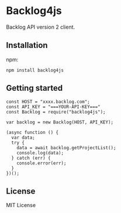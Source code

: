 # Backlog4js

Backlog API version 2 client.

## Installation

npm:

```
npm install backlog4js
```

## Getting started

```
const HOST = "xxxx.backlog.com";
const API_KEY = "===YOUR-API-KEY==="
const Backlog = require("backlog4js");

var backlog = new Backlog(HOST, API_KEY);

(async function () {
  var data;
  try {
    data = await backlog.getProjectList();
    console.log(data);
  } catch (err) {
    console.error(err);
  }
})();
```

## License

MIT License
